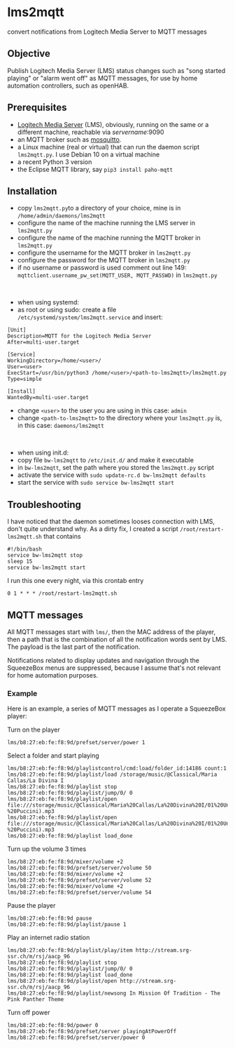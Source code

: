 lms2mqtt
====
convert notifications from Logitech Media Server to MQTT messages

## Objective
Publish Logitech Media Server (LMS) status changes such as "song started playing" or "alarm went off" as MQTT messages, for use by home automation controllers, such as openHAB.

## Prerequisites
* [Logitech Media Server](https://wiki.slimdevices.com/index.php/Logitech_Media_Server.html) (LMS), obviously, running on the same or a different machine, reachable via *servername*:9090
* an MQTT broker such as [mosquitto](https://mosquitto.org/).
* a Linux machine (real or virtual) that can run the daemon script `lms2mqtt.py`. I use Debian 10 on a virtual machine
* a recent Python 3 version
* the Eclipse MQTT library, say `pip3 install paho-mqtt`

## Installation
* copy `lms2mqtt.py`to a directory of your choice, mine is in `/home/admin/daemons/lms2mqtt`
* configure the name of the machine running the LMS server in `lms2mqtt.py`
* configure the name of the machine running the MQTT broker in `lms2mqtt.py`
* configure the username for the MQTT broker in `lms2mqtt.py`
* configure the password for the MQTT broker in `lms2mqtt.py`
* if no username or password is used comment out line 149: `mqttclient.username_pw_set(MQTT_USER, MQTT_PASSWD)` in `lms2mqtt.py`
<br/>

* when using systemd:
* as root or using sudo: create a file `/etc/systemd/system/lms2mqtt.service` and insert:
```
[Unit]
Description=MQTT for the Logitech Media Server
After=multi-user.target

[Service]
WorkingDirectory=/home/<user>/
User=<user>
ExecStart=/usr/bin/python3 /home/<user>/<path-to-lms2mqtt>/lms2mqtt.py
Type=simple

[Install]
WantedBy=multi-user.target
```
* change `<user>` to the user you are using in this case: `admin`
* change `<path-to-lms2mqtt>` to the directory where your `lms2mqtt.py` is, in this case: `daemons/lms2mqtt`
<br/>

* when using init.d:
* copy file `bw-lms2mqtt` to `/etc/init.d/` and make it executable
* in `bw-lms2mqtt`, set the path where you stored the `lms2mqtt.py` script 
* activate the service with `sudo update-rc.d bw-lms2mqtt defaults`
* start the service with `sudo service bw-lms2mqtt start`

## Troubleshooting
I have noticed that the daemon sometimes looses connection with LMS, don't quite understand why. As a dirty fix, I created a script `/root/restart-lms2mqtt.sh` that contains
```shell
#!/bin/bash
service bw-lms2mqtt stop
sleep 15
service bw-lms2mqtt start
```
I run this one every night, via this crontab entry
```
0 1 * * * /root/restart-lms2mqtt.sh
```

## MQTT messages
All MQTT messages start with `lms/`, then the MAC address of the player, then a path that is the combination of all the notification words sent by LMS. The payload is the last part of the notification.

Notifications related to display updates and navigation through the SqueezeBox menus are suppressed, because I assume that's not relevant for home automation purposes.

### Example

Here is an example, a series of MQTT messages as I operate a SqueezeBox player:

Turn on the player
```
lms/b8:27:eb:fe:f8:9d/prefset/server/power 1
```
Select a folder and start playing
```
lms/b8:27:eb:fe:f8:9d/playlistcontrol/cmd:load/folder_id:14186 count:1
lms/b8:27:eb:fe:f8:9d/playlist/load /storage/music/@Classical/Maria Callas/La Divina I
lms/b8:27:eb:fe:f8:9d/playlist stop
lms/b8:27:eb:fe:f8:9d/playlist/jump/0/ 0
lms/b8:27:eb:fe:f8:9d/playlist/open file:///storage/music/@Classical/Maria%20Callas/La%20Divina%20I/01%20Un%20bel%20d%C3%AC,%20vedremo%20(Madama%20Butterfly%20-%20Puccini).mp3
lms/b8:27:eb:fe:f8:9d/playlist/open file:///storage/music/@Classical/Maria%20Callas/La%20Divina%20I/01%20Un%20bel%20d%C3%AC,%20vedremo%20(Madama%20Butterfly%20-%20Puccini).mp3
lms/b8:27:eb:fe:f8:9d/playlist load_done
```
Turn up the volume 3 times
```
lms/b8:27:eb:fe:f8:9d/mixer/volume +2
lms/b8:27:eb:fe:f8:9d/prefset/server/volume 50
lms/b8:27:eb:fe:f8:9d/mixer/volume +2
lms/b8:27:eb:fe:f8:9d/prefset/server/volume 52
lms/b8:27:eb:fe:f8:9d/mixer/volume +2
lms/b8:27:eb:fe:f8:9d/prefset/server/volume 54
```
Pause the player
```
lms/b8:27:eb:fe:f8:9d pause
lms/b8:27:eb:fe:f8:9d/playlist/pause 1
```
Play an internet radio station
```
lms/b8:27:eb:fe:f8:9d/playlist/play/item http://stream.srg-ssr.ch/m/rsj/aacp_96
lms/b8:27:eb:fe:f8:9d/playlist stop
lms/b8:27:eb:fe:f8:9d/playlist/jump/0/ 0
lms/b8:27:eb:fe:f8:9d/playlist load_done
lms/b8:27:eb:fe:f8:9d/playlist/open http://stream.srg-ssr.ch/m/rsj/aacp_96
lms/b8:27:eb:fe:f8:9d/playlist/newsong In Mission Of Tradition - The Pink Panther Theme
```
Turn off power
```
lms/b8:27:eb:fe:f8:9d/power 0
lms/b8:27:eb:fe:f8:9d/prefset/server playingAtPowerOff
lms/b8:27:eb:fe:f8:9d/prefset/server/power 0
```
